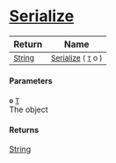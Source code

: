 # [Serialize](./NetCoreSerializationHelper-100664208.md)



| Return | Name | 
| --- | --- | 
| <sub>[String](https://docs.microsoft.com/en-us/dotnet/api/System.String)</sub>| <sub>[Serialize](./NetCoreSerializationHelper-100664208.md) ( [`T`](./NetCoreSerializationHelper-100664208.md) o )</sub>| <br>


#### Parameters
**`o`**  [`T`](./NetCoreSerializationHelper-100664208.md)<br>The object
#### Returns
[String](https://docs.microsoft.com/en-us/dotnet/api/System.String)<br>
